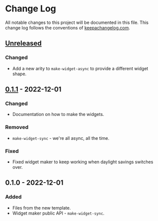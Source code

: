 # Change Log
All notable changes to this project will be documented in this file. This change log follows the conventions of [keepachangelog.com](http://keepachangelog.com/).

## [Unreleased]
### Changed
- Add a new arity to `make-widget-async` to provide a different widget shape.

## [0.1.1] - 2022-12-01
### Changed
- Documentation on how to make the widgets.

### Removed
- `make-widget-sync` - we're all async, all the time.

### Fixed
- Fixed widget maker to keep working when daylight savings switches over.

## 0.1.0 - 2022-12-01
### Added
- Files from the new template.
- Widget maker public API - `make-widget-sync`.

[Unreleased]: https://sourcehost.site/your-name/aoc-2022/compare/0.1.1...HEAD
[0.1.1]: https://sourcehost.site/your-name/aoc-2022/compare/0.1.0...0.1.1
